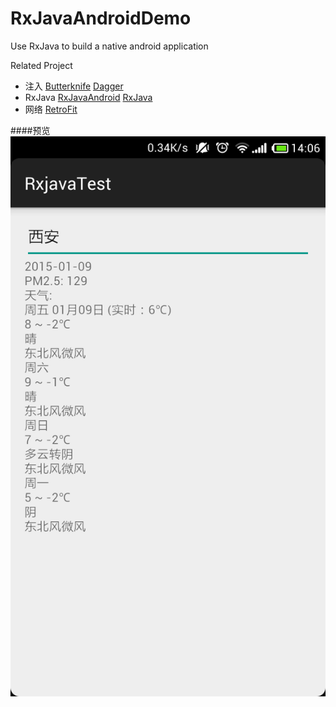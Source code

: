 # RxJavaAndroidDemo
Use RxJava to build a native android application

Related Project
* 注入
[Butterknife](https://github.com/JakeWharton/butterknife)
[Dagger](https://github.com/square/dagger)
* RxJava
[RxJavaAndroid](https://github.com/ReactiveX/RxAndroid)
[RxJava](https://github.com/ReactiveX/RxJava)
* 网络
[RetroFit](https://github.com/square/retrofit)

####预览
![image](https://github.com/talentprince/RxJavaAndroidDemo/raw/master/show.png)